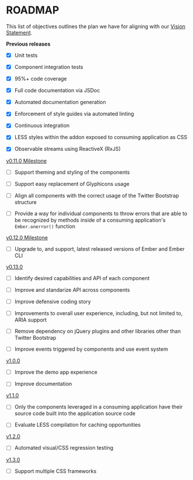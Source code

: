 # ROADMAP

This list of objectives outlines the plan we have for aligning with our [Vision Statement](VISION-STATEMENT.md).

**Previous releases**

- [x] Unit tests
- [x] Component integration tests
- [x] 95%+ code coverage
- [x] Full code documentation via JSDoc
- [x] Automated documentation generation
- [x] Enforcement of style guides via automated linting
- [x] Continuous integration
- [x] LESS styles within the addon exposed to consuming application as CSS
- [x] Observable streams using ReactiveX (RxJS)


[v0.11.0 Milestone](https://github.com/softlayer/sl-ember-components/milestones/v0.11.0%20(Bootstrap%20Styling))

- [ ] Support theming and styling of the components
- [ ] Support easy replacement of Glyphicons usage
- [ ] Align all components with the correct usage of the Twitter Bootstrap structure
- [ ] Provide a way for individual components to throw errors that are able to be recognized by methods inside of a consuming application's `Ember.onerror()` function


[v0.12.0 Milestone](https://github.com/softlayer/sl-ember-components/milestones/v0.12.0%20(Ember%20and%20Ember%20CLI%20upgrade))

- [ ] Upgrade to, and support, latest released versions of Ember and Ember CLI


[v0.13.0](https://github.com/softlayer/sl-ember-components/milestones/v0.13.0%20(Final%20push%20for%20a%201.0.0%20release))

- [ ] Identify desired capabilities and API of each component
- [ ] Improve and standarize API across components
- [ ] Improve defensive coding story
- [ ] Improvements to overall user experience, including, but not limited to, ARIA support
- [ ] Remove dependency on jQuery plugins and other libraries other than Twitter Bootstrap
- [ ] Improve events triggered by components and use event system


[v1.0.0](https://github.com/softlayer/sl-ember-components/milestones/v1.0.0%20(Documentation%20and%20Demo%20App))

- [ ] Improve the demo app experience
- [ ] Improve documentation


[v1.1.0](https://github.com/softlayer/sl-ember-components/milestones/v1.1.0%20(Smallest%20footprint%20possible))

- [ ] Only the components leveraged in a consuming application have their source code built into the application source code
- [ ] Evaluate LESS compilation for caching opportunities


[v1.2.0](https://github.com/softlayer/sl-ember-components/milestones/v1.2.0%20(Automated%20visual/CSS%20regression%20testing))

- [ ] Automated visual/CSS regression testing


[v1.3.0](https://github.com/softlayer/sl-ember-components/milestones/v1.3.0%20(Support%20multiple%20CSS%20framework))

- [ ] Support multiple CSS frameworks
